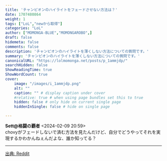 ```yaml
---
title: 'チャンピオンのハイライトをフェードさせない方法は？'
date: 1707480864
weight: 1
tags: ["LoL","newから取得"]
categories: "LoL"
author: ["MOMONGA-BLUE","MOMONGAROBO",]
draft: false
hidemeta: false
comments: false
description: 'チャンピオンのハイライトを薄くしない方法についての質問です。'
summary: 'チャンピオンのハイライトを薄くしない方法についての質問です。'
canonicalURL: "https://lolmomonga.net/posts/p_1ammjdp/"
searchHidden: false
ShowReadingTime: true
ShowWordCount: true
cover:
    image: "/images/i_1ammjdp.png"
    alt: ""
    caption: "" # display caption under cover
    #relative: true # when using page bundles set this to true
    hidden: false # only hide on current single page
    hiddenInSingle: false # hide on single page

---
```

**Sett@格闘の覇者** <2024-02-09 20:59>  
chovyがフェードしないで済む方法を見たんだけど、自分でどうやってそれを実現するかわかんねぇんだよな、誰か知ってる？  

---




[出典: Reddit](https://www.reddit.com//r/leagueoflegends/comments/1ammjdp/how_do_i_make_the_champion_highlight_not_fade/)
